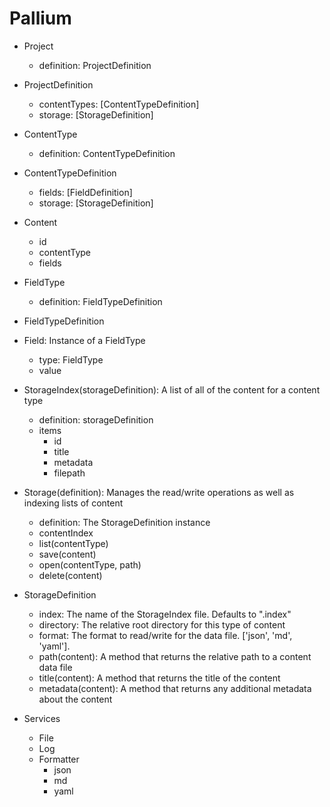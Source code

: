 # Pallium

- Project
    - definition: ProjectDefinition
- ProjectDefinition
    - contentTypes: [ContentTypeDefinition]
    - storage: [StorageDefinition]

- ContentType
    - definition: ContentTypeDefinition
- ContentTypeDefinition
    - fields: [FieldDefinition]
    - storage: [StorageDefinition]
- Content
    - id
    - contentType
    - fields

- FieldType
    - definition: FieldTypeDefinition
- FieldTypeDefinition
- Field: Instance of a FieldType
    - type: FieldType
    - value

- StorageIndex(storageDefinition): A list of all of the content for a content type
    - definition: storageDefinition
    - items
        - id
        - title
        - metadata
        - filepath
- Storage(definition): Manages the read/write operations as well as indexing lists of content
    - definition: The StorageDefinition instance
    - contentIndex
    - list(contentType)
    - save(content)
    - open(contentType, path)
    - delete(content)
- StorageDefinition
    - index: The name of the StorageIndex file. Defaults to ".index"
    - directory: The relative root directory for this type of content
    - format: The format to read/write for the data file. ['json', 'md', 'yaml'].
    - path(content): A method that returns the relative path to a content data file
    - title(content): A method that returns the title of the content
    - metadata(content): A method that returns any additional metadata about the content

- Services
    - File
    - Log
    - Formatter
        - json
        - md
        - yaml

